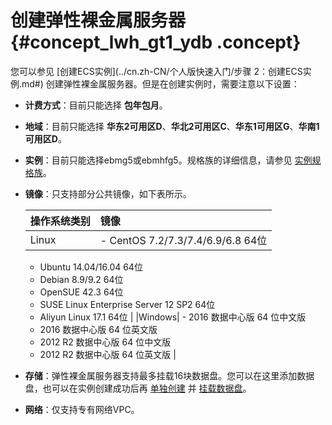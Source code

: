 # 创建弹性裸金属服务器 {#concept_lwh_gt1_ydb .concept}

您可以参见 [创建ECS实例](../cn.zh-CN/个人版快速入门/步骤 2：创建ECS实例.md#) 创建弹性裸金属服务器。但是在创建实例时，需要注意以下设置：

-   **计费方式**：目前只能选择 **包年包月**。
-   **地域**：目前只能选择 **华东2可用区D**、**华北2可用区C**、**华东1可用区G**、**华南1可用区D**。
-   **实例**：目前只能选择ebmg5或ebmhfg5。规格族的详细信息，请参见 [实例规格族](../cn.zh-CN/产品简介/实例规格族.md#)。
-   **镜像**：只支持部分公共镜像，如下表所示。

    |操作系统类别|镜像|
    |:-----|:-|
    |Linux|     -   CentOS 7.2/7.3/7.4/6.9/6.8 64位
    -   Ubuntu 14.04/16.04 64位
    -   Debian 8.9/9.2 64位
    -   OpenSUE 42.3 64位
    -   SUSE Linux Enterprise Server 12 SP2 64位
    -   Aliyun Linux 17.1 64位
 |
    |Windows|     -   2016 数据中心版 64 位中文版
    -   2016 数据中心版 64 位英文版
    -   2012 R2 数据中心版 64 位中文版
    -   2012 R2 数据中心版 64 位英文版
 |

-   **存储**：弹性裸金属服务器支持最多挂载16块数据盘。您可以在这里添加数据盘，也可以在实例创建成功后再 [单独创建](cn.zh-CN/用户指南/云盘/创建云盘.md#) 并 [挂载数据盘](cn.zh-CN/用户指南/云盘/挂载云盘.md#)。
-   **网络**：仅支持专有网络VPC。

